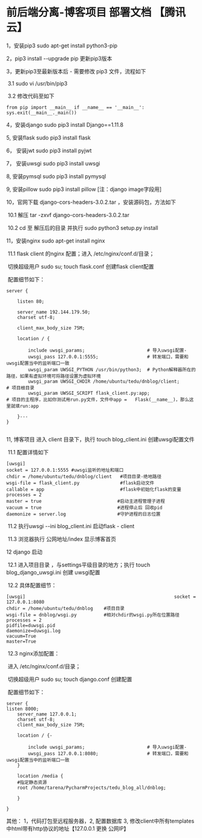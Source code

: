 # 前后端分离-博客项目 部署文档 【腾讯云】

1，安装pip3   sudo apt-get install python3-pip

2，pip3 install --upgrade pip 更新pip3版本

3，更新pip3至最新版本后 -  需要修改 pip3 文件，流程如下

​    3.1   sudo vi /usr/bin/pip3

​    3.2  修改代码至如下

```
from pip import __main__ if __name__ == '__main__': sys.exit(__main__._main())
```

4，安装django  sudo pip3 install Django==1.11.8   

5,   安装flask   sudo  pip3 install flask

6， 安装jwt     sudo pip3 install pyjwt

7， 安装uwsgi  sudo pip3 install uwsgi

8,    安装pymsql   sudo pip3 install pymysql

9,    安装pillow   sudo pip3 install pillow    [注：django image字段用]

10，官网下载  django-cors-headers-3.0.2.tar  ，安装源码包，方法如下

​        10.1  解压  tar -zxvf   django-cors-headers-3.0.2.tar

​        10.2  cd 至 解压后的目录 并执行  sudo python3 setup.py install

11，安装nginx   sudo apt-get install nginx

​		11.1 flask client 的nginx 配置；进入 /etc/nginx/conf.d/目录；

​		切换超级用户 sudo su;  touch flask.conf 创建flask client配置

​		配置细节如下：

```uwsgi
server {

    listen 80; 

    server_name 192.144.179.50;
    charset utf-8;

    client_max_body_size 75M;

    location / {

        include uwsgi_params;                       # 导入uwsgi配置-
        uwsgi_pass 127.0.0.1:5555;                  # 转发端口，需要和uwsgi配置当中的监听端口一致
        uwsgi_param UWSGI_PYTHON /usr/bin/python3;  # Python解释器所在的路径，如果有虚拟环境可将路径设置为虚拟环境
        uwsgi_param UWSGI_CHDIR /home/ubuntu/tedu/dnblog/client;                 # 项目根目录
        uwsgi_param UWSGI_SCRIPT flask_client.py:app;                      # 项目的主程序，比如你测试用run.py文件，文件中app =   Flask(__name__)，那么这里就填run:app

    }---
}
				
```



11,  博客项目 进入 client 目录下，执行 touch blog_client.ini  创建uwsgi配置文件

​        11.1 配置详情如下

```uwsgi
[uwsgi]
socket = 127.0.0.1:5555 #uwsgi监听的地址和端口
chdir = /home/ubuntu/tedu/dnblog/client   #项目目录-绝地路径
wsgi-file = flask_client.py				  #flask启动文件
callable = app 			                  #flask中初始化flask的变量
processes = 2
master = true							 #启动主进程管理子进程
vacuum = true							 #进程停止后 回收pid
daemonize = server.log 					 #守护进程的日志位置
```

​		11.2 执行uwsgi  --ini  blog_client.ini  启动flask - client

​		11.3 浏览器执行 公网地址/index 显示博客首页

12  django 启动

​	12.1   进入项目目录 ，与settings平级目录的地方；执行 touch blog_django_uwsgi.ini  创建 uwsgi配置

​	12.2   具体配置细节：

```uwsgi
[uwsgi]                                                       socket = 127.0.0.1:8080
chdir = /home/ubuntu/tedu/dnblog    #项目目录
wsgi-file = dnblog/wsgi.py			#相对chdir的wsgi.py所在位置路径
processes = 2
pidfile=duwsgi.pid
daemonize=duwsgi.log
vacuum=True
master=True

```

​	12.3  nginx添加配置：	

​		进入 /etc/nginx/conf.d/目录；

​		切换超级用户 sudo su;  touch django.conf 创建配置

​		配置细节如下：

```uwsgi
server {                                                                                                                         listen 8000;
    server_name 127.0.0.1;
    charset utf-8;
    client_max_body_size 75M;

    location / {-

        include uwsgi_params;                       # 导入uwsgi配置- 
        uwsgi_pass 127.0.0.1:8080;                  # 转发端口，需要和uwsgi配置当中的监听端口一致
    }

    location /media {
	#指定静态资源
	root /home/tarena/PycharmProjects/tedu_blog_all/dnblog;

    }   

}

```



其他：  1，代码打包至远程服务器，2,	配置数据库 3,	修改client中所有templates中html带有http协议的地址【127.0.0.1 更换 公网IP】

​              